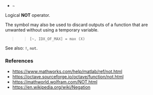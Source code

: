 * `~`

Logical **NOT** operator.

The symbol may also be used to discard outputs of a function that
are unwanted without using a temporary variable.

>> `[~, IDX_OF_MAX] = max (X)`

See also: `!`, `not`.

### References

* https://www.mathworks.com/help/matlab/ref/not.html
* https://octave.sourceforge.io/octave/function/not.html
* https://mathworld.wolfram.com/NOT.html
* https://en.wikipedia.org/wiki/Negation
